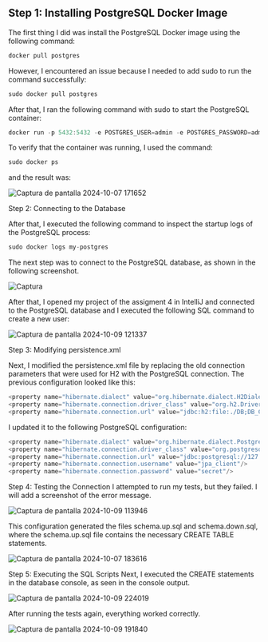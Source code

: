 ## Step 1: Installing PostgreSQL Docker Image
The first thing I did was install the PostgreSQL Docker image using the following command:

```java
docker pull postgres
````

However, I encountered an issue because I needed to add sudo to run the command successfully:

```java
sudo docker pull postgres
````

After that, I ran the following command with sudo to start the PostgreSQL container:

```java
docker run -p 5432:5432 -e POSTGRES_USER=admin -e POSTGRES_PASSWORD=admin_password -e POSTGRES_DB=mydb -d --name my-postgres --rm postgres
````

To verify that the container was running, I used the command:

```java
sudo docker ps
````
and the result was:

![Captura de pantalla 2024-10-07 171652](https://github.com/user-attachments/assets/902d6a04-9a6c-4c43-9388-9c0a8cee02a9)


Step 2: Connecting to the Database

After that, I executed the following command to inspect the startup logs of the PostgreSQL process:

```java
sudo docker logs my-postgres
````

The next step was to connect to the PostgreSQL database, as shown in the following screenshot.

![Captura](https://github.com/user-attachments/assets/51b42b07-94be-4c6b-9e10-2fa7133612f6)



After that, I opened my project of the assigment 4 in IntelliJ and connected to the PostgreSQL database and I executed the following SQL command to create a new user:

![Captura de pantalla 2024-10-09 121337](https://github.com/user-attachments/assets/4ee8c763-5881-4f26-b6de-1ca912359263)

Step 3: Modifying persistence.xml

Next, I modified the persistence.xml file by replacing the old connection parameters that were used for H2 with the PostgreSQL connection. The previous configuration looked like this:

```java
<property name="hibernate.dialect" value="org.hibernate.dialect.H2Dialect"/>
<property name="hibernate.connection.driver_class" value="org.h2.Driver"/>
<property name="hibernate.connection.url" value="jdbc:h2:file:./DB;DB_CLOSE_DELAY=-1"/>
````

I updated it to the following PostgreSQL configuration:

```java
<property name="hibernate.dialect" value="org.hibernate.dialect.PostgreSQLDialect"/>
<property name="hibernate.connection.driver_class" value="org.postgresql.Driver"/>
<property name="hibernate.connection.url" value="jdbc:postgresql://127.0.0.1:5432/postgres"/>
<property name="hibernate.connection.username" value="jpa_client"/>
<property name="hibernate.connection.password" value="secret"/>
````

Step 4: Testing the Connection
I attempted to run my tests, but they failed. I will add a screenshot of the error message.

![Captura de pantalla 2024-10-09 113946](https://github.com/user-attachments/assets/683e63a6-d386-49e4-9439-4e41485d2cd7)

This configuration generated the files schema.up.sql and schema.down.sql, where the schema.up.sql file contains the necessary CREATE TABLE statements.

![Captura de pantalla 2024-10-07 183616](https://github.com/user-attachments/assets/b6b14dc1-28a6-4505-a158-67dd7eed78ff)


Step 5: Executing the SQL Scripts
Next, I executed the CREATE statements in the database console, as seen in the console output.

![Captura de pantalla 2024-10-09 224019](https://github.com/user-attachments/assets/74bed40b-d448-4200-a2ea-77ab602d2e52)


After running the tests again, everything worked correctly.

![Captura de pantalla 2024-10-09 191840](https://github.com/user-attachments/assets/783674d9-1f5e-4d1d-a1ba-a58284a6e4f9)












